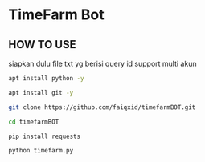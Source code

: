 
# TimeFarm Bot

## HOW TO USE

siapkan dulu file txt yg berisi query id
support multi akun

```bash
apt install python -y
```
```bash
apt install git -y
```
```bash
git clone https://github.com/faiqxid/timefarmBOT.git
```
```bash
cd timefarmBOT
```
```bash
pip install requests
```
```bash
python timefarm.py
```
